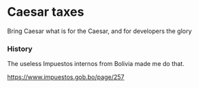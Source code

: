 # Caesar taxes
Bring Caesar what is for the Caesar, and for developers the glory

### History

The useless Impuestos internos from Bolivia made me do that.

https://www.impuestos.gob.bo/page/257